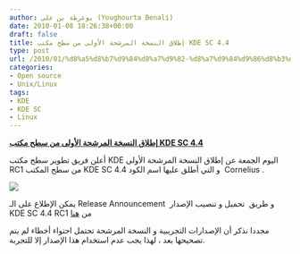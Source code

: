 ```yaml
---
author: يوغرطة بن علي (Youghourta Benali)
date: 2010-01-08 18:26:38+00:00
draft: false
title: إطلاق النسخة المرشحة الأولى من سطح مكتب KDE SC 4.4
type: post
url: /2010/01/%d8%a5%d8%b7%d9%84%d8%a7%d9%82-%d8%a7%d9%84%d9%86%d8%b3%d8%ae%d8%a9-%d8%a7%d9%84%d9%85%d8%b1%d8%b4%d8%ad%d8%a9-%d8%a7%d9%84%d8%a3%d9%88%d9%84%d9%89-%d9%85%d9%86-%d8%b3%d8%b7%d8%ad-%d9%85%d9%83%d8%aa/
categories:
- Open source
- Unix/Linux
tags:
- KDE
- KDE SC
- Linux
---
```


[**إطلاق النسخة المرشحة الأولى من سطح مكتب KDE SC 4.4**](http://www.it-scoop.com/2010/01/%d8%a5%d8%b7%d9%84%d8%a7%d9%82-%d8%a7%d9%84%d9%86%d8%b3%d8%ae%d8%a9-%d8%a7%d9%84%d9%85%d8%b1%d8%b4%d8%ad%d8%a9-%d8%a7%d9%84%d8%a3%d9%88%d9%84%d9%89-%d9%85%d9%86-%d8%b3%d8%b7%d8%ad-%d9%85%d9%83%d8%aa/)


أعلن فريق تطوير سطح مكتب KDE اليوم الجمعة عن إطلاق النسخة المرشحة الأولى RC1 من سطح المكتب KDE SC 4.4 و التي أطلق عليها اسم الكود  Cornelius .

[![](http://www.it-scoop.com/wp-content/uploads/2010/01/KDE_logo.jpg)
](http://www.it-scoop.com/2010/01/%d8%a5%d8%b7%d9%84%d8%a7%d9%82-%d8%a7%d9%84%d9%86%d8%b3%d8%ae%d8%a9-%d8%a7%d9%84%d9%85%d8%b1%d8%b4%d8%ad%d8%a9-%d8%a7%d9%84%d8%a3%d9%88%d9%84%d9%89-%d9%85%d9%86-%d8%b3%d8%b7%d8%ad-%d9%85%d9%83%d8%aa/)

يمكن الإطلاع على الـ Release Announcement  و طريق  تحميل و تنصيب الإصدار KDE SC 4.4 RC1 من [هنا](http://www.kde.org/announcements/announce-4.4-rc1.php)

مجددا نذكر أن الإصدارات التجريبية و النسخة المرشحة تحتمل احتواء أخطاء لم يتم تصحيحها بعد ، لهذا يجب عدم استخدام هذا الإصدار إلا للتجربة.
